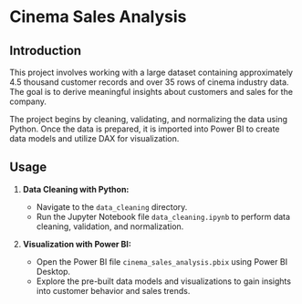 # Cinema Sales Analysis


## Introduction

This project involves working with a large dataset containing approximately 4.5 thousand customer records and over 35 rows of cinema industry data. The goal is to derive meaningful insights about customers and sales for the company.

The project begins by cleaning, validating, and normalizing the data using Python. Once the data is prepared, it is imported into Power BI to create data models and utilize DAX for visualization.


## Usage

1. **Data Cleaning with Python:**
   - Navigate to the `data_cleaning` directory.
   - Run the Jupyter Notebook file `data_cleaning.ipynb` to perform data cleaning, validation, and normalization.

2. **Visualization with Power BI:**
   - Open the Power BI file `cinema_sales_analysis.pbix` using Power BI Desktop.
   - Explore the pre-built data models and visualizations to gain insights into customer behavior and sales trends.


